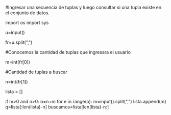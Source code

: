 
#Ingresar una secuencia de tuplas y luego consultar si una tupla existe en el conjunto de datos.

import os 
import sys

u=input()

fr=u.split(",")

#Conocemos la cantidad de tuplas que ingresara el usuario

m=int(fr[0])

#Cantidad de tuplas a buscar

n=int(fr[1])

lista = []

if m>0 and n>0:
    o=n+m
    for e in range(o):
        m=input().split(",")
        lista.append(m)    
    q=lista[:len(lista)-n]
    buscamos=lista[len(lista)-n:]










